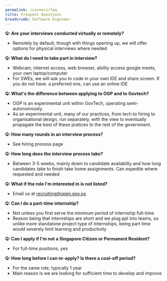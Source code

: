 ```yaml
---
permalink: /careers/faq
title: Frequent Questions
breadcrumb: Software Engineer
---
```

**Q: Are your interviews conducted virtually or remotely?**
- Remotely by default, though with things opening up, we will offer options for physical interviews where needed

**Q: What do I need to take part in interview?**
- Webcam, internet access, web browser, ability access google meets, your own laptop/computer
- For SWEs, we will ask you to code in your own IDE and share screen. If you do not have. a preferred one, can use an online IDE

**Q: What's the difference between applying to OGP and to Govtech?**
- OGP is an experimental unit within GovTech, operating semi-autonomously. 
- As an experimental unit, many of our practices, from tech to hiring to organisational design, run separately, with the view to eventually propagate the best of these pratices to the rest of the government.

**Q: How many rounds in an interview process?**
- See hiring process page

**Q: How long does the interview process take?**
- Between 3-5 weeks, mainly down to candidate availabilty and how long candidates take to finish take home assignments. Can expedite where requested and needed

**Q: What if the role I'm interested in is not listed?**
- Email us at recruiting@open.gov.sg

**Q: Can I do a part-time internship?**
- Not unless you first serve the minimum period of internship full-time
- Reason being that internships are short and we plug ppl into teams, so unlike more standalone project type of internships, being part time would severely limit learning and productivity

**Q: Can I apply if I'm not a Singapore Citizen or Permanent Resident?**
- For full-time positions, yes

**Q: How long before I can re-apply? Is there a cool-off period?**
- For the same role, typically 1 year
- Main reason is we are looking for sufficient time to develop and improve